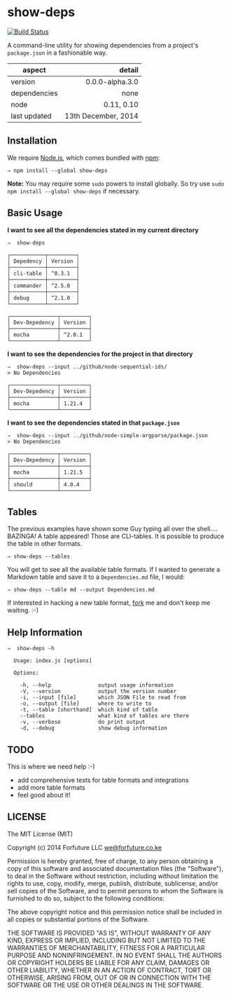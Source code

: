 
# show-deps

[![Build Status](https://travis-ci.org/forfuture-dev/node-show-deps.svg?branch=master)](https://travis-ci.org/forfuture-dev/node-show-deps)

A command-line utility for showing dependencies from a project's
`package.json` in a fashionable way.

|aspect|detail|
|-------|-----:|
|version|0.0.0-alpha.3.0|
|dependencies|none|
|node|0.11, 0.10|
|last updated|13th December, 2014|


## Installation

We require [Node.js][nodejs], which comes bundled with [npm][npmjs]:

```shell
⇒ npm install --global show-deps
```

__Note:__ You may require some `sudo` powers to install globally. So try
use `sudo npm install --global show-deps` if necessary.


## Basic Usage

__I want to see all the dependencies stated in my current directory__

```shell
⇒  show-deps

┌───────────┬─────────┐
│ Depedency │ Version │
├───────────┼─────────┤
│ cli-table │ ^0.3.1  │
├───────────┼─────────┤
│ commander │ ^2.5.0  │
├───────────┼─────────┤
│ debug     │ ^2.1.0  │
└───────────┴─────────┘

┌───────────────┬─────────┐
│ Dev-Depedency │ Version │
├───────────────┼─────────┤
│ mocha         │ ^2.0.1  │
└───────────────┴─────────┘

```

__I want to see the dependencies for the project in that directory__

```shell
⇒  show-deps --input ../github/node-sequential-ids/
> No Dependencies

┌───────────────┬─────────┐
│ Dev-Depedency │ Version │
├───────────────┼─────────┤
│ mocha         │ 1.21.4  │
└───────────────┴─────────┘
```

__I want to see the dependencies stated in that `package.json`__

```shell
⇒  show-deps --input ../github/node-simple-argparse/package.json
> No Dependencies

┌───────────────┬─────────┐
│ Dev-Depedency │ Version │
├───────────────┼─────────┤
│ mocha         │ 1.21.5  │
├───────────────┼─────────┤
│ should        │ 4.0.4   │
└───────────────┴─────────┘
```


## Tables

The previous examples have shown some Guy typing all over the shell....
BAZINGA! A table appeared! Those are CLI-tables. It is possible to produce
the table in other formats.

```shell
⇒ show-deps --tables
```

You will get to see all the available table formats. If I wanted to generate
a Markdown table and save it to a `Dependencies.md` file, I would:

```shell
⇒ show-deps --table md --output Dependencies.md
```

If interested in hacking a new table format, [fork][fork] me and don't keep
me waiting. :-)


## Help Information

```shell
⇒  show-deps -h

  Usage: index.js [options]

  Options:

    -h, --help               output usage information
    -V, --version            output the version number
    -i, --input [file]       which JSON File to read from
    -o, --output [file]      where to write to
    -t, --table [shorthand]  which kind of table
    --tables                 what kind of tables are there
    -v, --verbose            do print output
    -d, --debug              show debug information
```


## TODO

This is where we need help :-)

* add comprehensive tests for table formats and integrations
* add more table formats
* feel good about it!


## LICENSE

The MIT License (MIT)

Copyright (c) 2014 Forfuture LLC <we@forfuture.co.ke>

Permission is hereby granted, free of charge, to any person obtaining a
copy of this software and associated documentation files (the "Software"),
to deal in the Software without restriction, including without limitation the
rights to use, copy, modify, merge, publish, distribute, sublicense, and/or
sell copies of the Software, and to permit persons to whom the Software
is furnished to do so, subject to the following conditions:

The above copyright notice and this permission notice shall be included in
all copies or substantial portions of the Software.

THE SOFTWARE IS PROVIDED "AS IS", WITHOUT WARRANTY OF ANY KIND,
EXPRESS OR IMPLIED, INCLUDING BUT NOT LIMITED TO THE WARRANTIES
OF MERCHANTABILITY, FITNESS FOR A PARTICULAR PURPOSE AND
NONINFRINGEMENT. IN NO EVENT SHALL THE AUTHORS OR COPYRIGHT
HOLDERS BE LIABLE FOR ANY CLAIM, DAMAGES OR OTHER LIABILITY,
WHETHER IN AN ACTION OF CONTRACT, TORT OR OTHERWISE, ARISING
FROM, OUT OF OR IN CONNECTION WITH THE SOFTWARE OR THE USE OR
OTHER DEALINGS IN THE SOFTWARE.


[fork]:https://github.com/forfuture-dev/node-show-deps/fork "Fork Me!"
[nodejs]:https://nodejs.org
[npmjs]:https://npmjs.org
